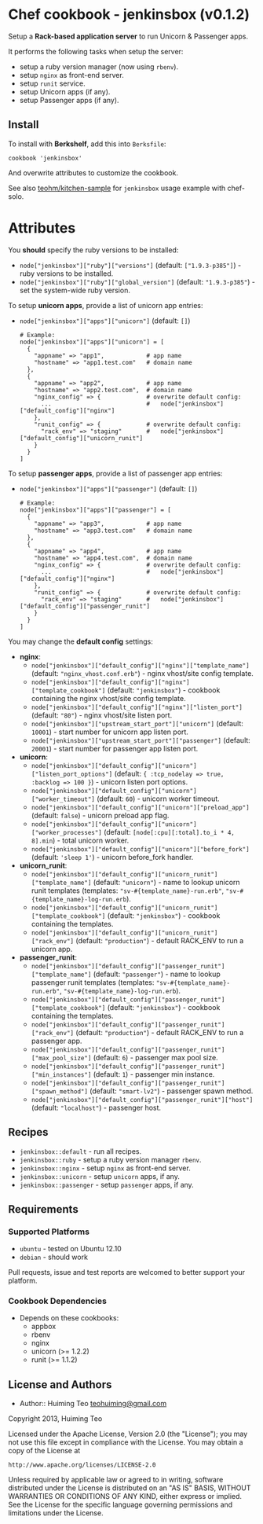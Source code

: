 # Chef cookbook - jenkinsbox (v0.1.2)

Setup a **Rack-based application server** to run Unicorn & Passenger apps.

It performs the following tasks when setup the server:

 * setup a ruby version manager (now using `rbenv`).
 * setup `nginx` as front-end server.
 * setup `runit` service.
 * setup Unicorn apps (if any).
 * setup Passenger apps (if any).

## Install

To install with **Berkshelf**, add this into `Berksfile`:

```
cookbook 'jenkinsbox'
```

And overwrite attributes to customize the cookbook.

See also [teohm/kitchen-sample](https://github.com/teohm/kitchen-example) for `jenkinsbox` usage example with chef-solo.

# Attributes

You **should** specify the ruby versions to be installed:

 * `node["jenkinsbox"]["ruby"]["versions"]` (default: `["1.9.3-p385"]`) - ruby versions to be installed.
 * `node["jenkinsbox"]["ruby"]["global_version"]` (default: `"1.9.3-p385"`) - set the system-wide ruby version.
 
To setup **unicorn apps**, provide a list of unicorn app entries:

 * `node["jenkinsbox"]["apps"]["unicorn"]` (default: `[]`)
 
   ```
   # Example:
   node["jenkinsbox"]["apps"]["unicorn"] = [
     {
       "appname" => "app1",            # app name
       "hostname" => "app1.test.com"   # domain name
     },
     {
       "appname" => "app2",            # app name
       "hostname" => "app2.test.com",  # domain name
       "nginx_config" => {             # overwrite default config:
         ...                           #   node["jenkinsbox"]["default_config"]["nginx"]
       },
       "runit_config" => {             # overwrite default config:
         "rack_env" => "staging"       #   node["jenkinsbox"]["default_config"]["unicorn_runit"]
       }
     }
   ]
   ```

To setup **passenger apps**, provide a list of passenger app entries:

 * `node["jenkinsbox"]["apps"]["passenger"]` (default: `[]`)
 
   ```
   # Example:
   node["jenkinsbox"]["apps"]["passenger"] = [
     {
       "appname" => "app3",            # app name
       "hostname" => "app3.test.com"   # domain name
     },
     {
       "appname" => "app4",            # app name
       "hostname" => "app4.test.com",  # domain name
       "nginx_config" => {             # overwrite default config:
         ...                           #   node["jenkinsbox"]["default_config"]["nginx"]
       },
       "runit_config" => {             # overwrite default config:
         "rack_env" => "staging"       #   node["jenkinsbox"]["default_config"]["passenger_runit"]
       }
     }
   ]
   ```

You may change the **default config** settings:

 * **nginx**:
   * `node["jenkinsbox"]["default_config"]["nginx"]["template_name"]` (default: `"nginx_vhost.conf.erb"`) - nginx vhost/site config template.
   * `node["jenkinsbox"]["default_config"]["nginx"]["template_cookbook"]` (default: `"jenkinsbox"`) - cookbook containing the nginx vhost/site config template.
   * `node["jenkinsbox"]["default_config"]["nginx"]["listen_port"]` (default: `"80"`) - nginx vhost/site listen port.
   * `node["jenkinsbox"]["upstream_start_port"]["unicorn"]` (default: `10001`) - start number for unicorn app listen port.
   * `node["jenkinsbox"]["upstream_start_port"]["passenger"]` (default: `20001`) - start number for passenger app listen port.
 * **unicorn**:
   * `node["jenkinsbox"]["default_config"]["unicorn"]["listen_port_options"]` (default: `{ :tcp_nodelay => true, :backlog => 100 }`) - unicorn listen port options.
   * `node["jenkinsbox"]["default_config"]["unicorn"]["worker_timeout"]` (default: `60`) - unicorn worker timeout.
   * `node["jenkinsbox"]["default_config"]["unicorn"]["preload_app"]` (default: `false`) - unicorn preload app flag.
   * `node["jenkinsbox"]["default_config"]["unicorn"]["worker_processes"]` (default: `[node[:cpu][:total].to_i * 4, 8].min`) - total unicorn worker.
   * `node["jenkinsbox"]["default_config"]["unicorn"]["before_fork"]` (default: `'sleep 1'`) - unicorn before_fork handler.
 * **unicorn_runit**:
   * `node["jenkinsbox"]["default_config"]["unicorn_runit"]["template_name"]` (default: `"unicorn"`) - name to lookup unicorn runit templates (templates: `"sv-#{template_name}-run.erb"`, `"sv-#{template_name}-log-run.erb`).
   * `node["jenkinsbox"]["default_config"]["unicorn_runit"]["template_cookbook"]` (default: `"jenkinsbox"`) - cookbook containing the templates.
   * `node["jenkinsbox"]["default_config"]["unicorn_runit"]["rack_env"]` (default: `"production"`) - default RACK_ENV to run a unicorn app.
 * **passenger_runit**:
   * `node["jenkinsbox"]["default_config"]["passenger_runit"]["template_name"]` (default: `"passenger"`) - name to lookup passenger runit templates (templates: `"sv-#{template_name}-run.erb"`, `"sv-#{template_name}-log-run.erb`).
   * `node["jenkinsbox"]["default_config"]["passenger_runit"]["template_cookbook"]` (default: `"jenkinsbox"`) - cookbook containing the  templates.
   * `node["jenkinsbox"]["default_config"]["passenger_runit"]["rack_env"]` (default: `"production"`) - default RACK_ENV to run a passenger app.
   * `node["jenkinsbox"]["default_config"]["passenger_runit"]["max_pool_size"]` (default: `6`) - passenger max pool size.
   * `node["jenkinsbox"]["default_config"]["passenger_runit"]["min_instances"]` (default: `1`) - passenger min instance.
   * `node["jenkinsbox"]["default_config"]["passenger_runit"]["spawn_method"]` (default: `"smart-lv2"`) - passenger spawn method.
   * `node["jenkinsbox"]["default_config"]["passenger_runit"]["host"]` (default: `"localhost"`) - passenger host.

## Recipes

 * `jenkinsbox::default` - run all recipes.
 * `jenkinsbox::ruby` - setup a ruby version manager `rbenv`.
 * `jenkinsbox::nginx` - setup `nginx` as front-end server.
 * `jenkinsbox::unicorn` - setup `unicorn` apps, if any.
 * `jenkinsbox::passenger` - setup `passenger` apps, if any.

## Requirements

### Supported Platforms

 * `ubuntu` - tested on Ubuntu 12.10
 * `debian` - should work
 
Pull requests, issue and test reports are welcomed to better support your platform.
 
### Cookbook Dependencies

 * Depends on these cookbooks:
   * appbox
   * rbenv
   * nginx
   * unicorn (>= 1.2.2)
   * runit (>= 1.1.2)

## License and Authors

 * Author:: Huiming Teo <teohuiming@gmail.com>

Copyright 2013, Huiming Teo

Licensed under the Apache License, Version 2.0 (the "License");
you may not use this file except in compliance with the License.
You may obtain a copy of the License at

    http://www.apache.org/licenses/LICENSE-2.0

Unless required by applicable law or agreed to in writing, software
distributed under the License is distributed on an "AS IS" BASIS,
WITHOUT WARRANTIES OR CONDITIONS OF ANY KIND, either express or implied.
See the License for the specific language governing permissions and
limitations under the License.
